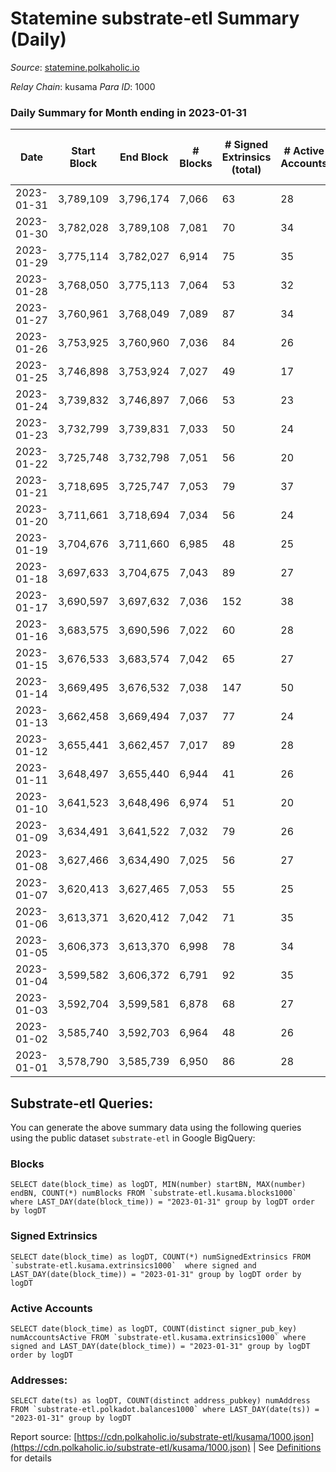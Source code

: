 # Statemine substrate-etl Summary (Daily)

_Source_: [statemine.polkaholic.io](https://statemine.polkaholic.io)

*Relay Chain*: kusama
*Para ID*: 1000



### Daily Summary for Month ending in 2023-01-31


| Date | Start Block | End Block | # Blocks | # Signed Extrinsics (total) | # Active Accounts | # Passive | # New | # Addresses with Balances | # Events | # Transfers | # XCM Transfers In | # XCM Transfers Out |
| ---- | ----------- | --------- | -------- | --------------------------- | ----------------- | --------- | ----- | ------------------------- | -------- | ----------- | ------------------ | ------------------- |
| 2023-01-31 | 3,789,109 | 3,796,174 | 7,066  | 63 | 28 |  |  | 49,102 | 15,969 | 1,420 ($6.42) | 17 ($1,629.24) | 14 ($6,339.57) |
| 2023-01-30 | 3,782,028 | 3,789,108 | 7,081  | 70 | 34 |  |  | 49,090 | 16,225 | 1,530 ($76.25) | 27 ($4,876.86) | 12 ($4,876.18) |
| 2023-01-29 | 3,775,114 | 3,782,027 | 6,914  | 75 | 35 |  |  | 49,078 | 16,023 | 1,701 ($1.59) | 21 ($5,754.18) | 15 ($6,260.56) |
| 2023-01-28 | 3,768,050 | 3,775,113 | 7,064  | 53 | 32 |  |  | 49,069 | 15,614 | 1,145 ($94.49) | 10 ($2,579.18) | 15 ($8,403.63) |
| 2023-01-27 | 3,760,961 | 3,768,049 | 7,089  | 87 | 34 |  |  | 49,062 | 16,382 | 1,687 ($1.73) | 17 ($1,584.22) | 24 ($10,907.92) |
| 2023-01-26 | 3,753,925 | 3,760,960 | 7,036  | 84 | 26 |  |  | 49,048 | 16,236 | 1,573 ($110.13) | 30 ($6,072.12) | 18 ($3,038.72) |
| 2023-01-25 | 3,746,898 | 3,753,924 | 7,027  | 49 | 17 |  |  | 49,037 | 15,534 | 1,143 ($9.57) | 18 ($6,012.39) | 12 ($4,452.72) |
| 2023-01-24 | 3,739,832 | 3,746,897 | 7,066  | 53 | 23 |  |  | 49,032 | 15,666 | 1,192 ($46.24) | 14 ($3,870.24) | 15 ($6,214.99) |
| 2023-01-23 | 3,732,799 | 3,739,831 | 7,033  | 50 | 24 |  |  | 49,023 | 15,630 | 1,201 ($1.28) | 23 ($6,396.44) | 10 ($3,392.20) |
| 2023-01-22 | 3,725,748 | 3,732,798 | 7,051  | 56 | 20 |  |  | 49,018 | 15,756 | 1,248 ($2.62) | 26 ($4,829.83) | 10 ($1,792.17) |
| 2023-01-21 | 3,718,695 | 3,725,747 | 7,053  | 79 | 37 |  |  | 49,007 | 16,226 | 1,690 ($2.36) | 12 ($4,418.45) | 8 ($4,549.12) |
| 2023-01-20 | 3,711,661 | 3,718,694 | 7,034  | 56 | 24 |  |  | 48,994 | 15,704 | 1,261 ($1.15) | 20 ($4,500.73) | 19 ($10,350.93) |
| 2023-01-19 | 3,704,676 | 3,711,660 | 6,985  | 48 | 25 |  |  | 48,982 | 15,276 | 996 ($1.16) | 13 ($5,681.57) | 14 ($6,800.08) |
| 2023-01-18 | 3,697,633 | 3,704,675 | 7,043  | 89 | 27 |  |  | 48,976 | 16,518 | 1,764 ($79.68) | 34 ($9,844.94) | 35 ($37,184.05) |
| 2023-01-17 | 3,690,597 | 3,697,632 | 7,036  | 152 | 38 |  |  | 48,966 | 17,781 | 2,533 ($44.14) | 65 ($15,933.20) | 70 ($20,024.69) |
| 2023-01-16 | 3,683,575 | 3,690,596 | 7,022  | 60 | 28 |  |  | 48,952 | 15,865 | 1,378 ($61.03) | 10 ($2,108.40) | 12 ($2,311.66) |
| 2023-01-15 | 3,676,533 | 3,683,574 | 7,042  | 65 | 27 |  |  | 48,930 | 15,965 | 1,429 ($45.52) | 20 ($2,938.84) | 17 ($9,815.42) |
| 2023-01-14 | 3,669,495 | 3,676,532 | 7,038  | 147 | 50 |  |  | 48,923 | 18,052 | 3,021  | 41 ($7,838.60) | 31 ($12,805.32) |
| 2023-01-13 | 3,662,458 | 3,669,494 | 7,037  | 77 | 24 |  |  | 48,899 | 16,195 | 1,628 ($30.24) | 19 ($1,704.43) | 11 ($3,669.34) |
| 2023-01-12 | 3,655,441 | 3,662,457 | 7,017  | 89 | 28 |  |  | 48,883 | 16,347 | 1,771 ($1.58) | 16 ($432.01) | 13 ($2,863.19) |
| 2023-01-11 | 3,648,497 | 3,655,440 | 6,944  | 41 | 26 |  |  | 48,864 | 15,280 | 1,096 ($0.85) | 16 ($5,474.90) | 12 ($1,088.57) |
| 2023-01-10 | 3,641,523 | 3,648,496 | 6,974  | 51 | 20 |  |  | 48,857 | 15,626 | 1,216 ($2.81) | 27 ($2,823.02) | 19 ($6,265.02) |
| 2023-01-09 | 3,634,491 | 3,641,522 | 7,032  | 79 | 26 |  |  | 48,847 | 16,205 | 1,666 ($14.34) | 14 ($1,492.55) | 19 ($4,542.86) |
| 2023-01-08 | 3,627,466 | 3,634,490 | 7,025  | 56 | 27 |  |  | 48,833 | 15,600 | 1,197 ($4.47) | 15 ($1,693.23) | 7 ($2,553.87) |
| 2023-01-07 | 3,620,413 | 3,627,465 | 7,053  | 55 | 25 |  |  | 48,819 | 15,479 | 1,022 ($3.61) | 14 ($6,402.46) | 13 ($12,482.42) |
| 2023-01-06 | 3,613,371 | 3,620,412 | 7,042  | 71 | 35 |  |  | 48,816 | 16,173 | 1,535 ($0.83) | 28 ($2,848.25) | 20 ($2,639.50) |
| 2023-01-05 | 3,606,373 | 3,613,370 | 6,998  | 78 | 34 |  |  | 48,802 | 16,254 | 1,598 ($10.05) | 45 ($5,747.45) | 30 ($24,204.25) |
| 2023-01-04 | 3,599,582 | 3,606,372 | 6,791  | 92 | 35 |  |  | 48,793 | 15,991 | 1,653 ($11.03) | 38 ($21,747.96) | 41 ($19,389.47) |
| 2023-01-03 | 3,592,704 | 3,599,581 | 6,878  | 68 | 27 |  |  | 48,779 | 15,752 | 1,473 ($0.26) | 34 ($7,025.28) | 15 ($11,889.70) |
| 2023-01-02 | 3,585,740 | 3,592,703 | 6,964  | 48 | 26 |  |  | 48,772 | 15,617 | 1,206 ($0.15) | 35 ($34,782.42) | 21 ($9,305.83) |
| 2023-01-01 | 3,578,790 | 3,585,739 | 6,950  | 86 | 28 |  |  | 48,765 | 16,113 | 1,488 ($0.15) | 43 ($44,971.07) | 45 ($22,772.16) |

## Substrate-etl Queries:
You can generate the above summary data using the following queries using the public dataset `substrate-etl` in Google BigQuery:


### Blocks
```
SELECT date(block_time) as logDT, MIN(number) startBN, MAX(number) endBN, COUNT(*) numBlocks FROM `substrate-etl.kusama.blocks1000`  where LAST_DAY(date(block_time)) = "2023-01-31" group by logDT order by logDT
```


### Signed Extrinsics
```
SELECT date(block_time) as logDT, COUNT(*) numSignedExtrinsics FROM `substrate-etl.kusama.extrinsics1000`  where signed and LAST_DAY(date(block_time)) = "2023-01-31" group by logDT order by logDT
```


### Active Accounts
```
SELECT date(block_time) as logDT, COUNT(distinct signer_pub_key) numAccountsActive FROM `substrate-etl.kusama.extrinsics1000` where signed and LAST_DAY(date(block_time)) = "2023-01-31" group by logDT order by logDT
```


### Addresses:
```
SELECT date(ts) as logDT, COUNT(distinct address_pubkey) numAddress FROM `substrate-etl.polkadot.balances1000` where LAST_DAY(date(ts)) = "2023-01-31" group by logDT
```



Report source: [https://cdn.polkaholic.io/substrate-etl/kusama/1000.json](https://cdn.polkaholic.io/substrate-etl/kusama/1000.json) | See [Definitions](/DEFINITIONS.md) for details
